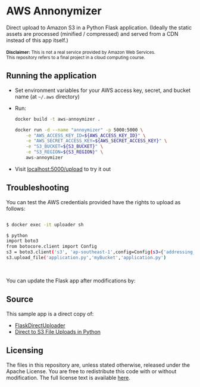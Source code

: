 # AWS Annonymizer
Direct upload to Amazon S3 in a Python Flask application.
(Ideally the static assets are processed (minified / compressed) and served from a CDN instead of this app itself.)
<br><br>
<sup>**Disclaimer:** This is not a real service provided by Amazon Web Services.  
This repository refers to a final project in a cloud computing course.</sup>
## Running the application

* Set environment variables for your AWS access key, secret, and bucket name (at `~/.aws` directory)
* Run:

    ```bash
    docker build -t aws-annoymizer .
 
    docker run -d --name "annoymizer" -p 5000:5000 \
        -e "AWS_ACCESS_KEY_ID=${AWS_ACCESS_KEY_ID}" \
        -e "AWS_SECRET_ACCESS_KEY=${AWS_SECRET_ACCESS_KEY}" \
        -e "S3_BUCKET=${S3_BUCKET}" \
        -e "S3_REGION=${S3_REGION}" \
        aws-annoymizer
    ```

* Visit [localhost:5000/upload](http://localhost:5000/upload) to try it out

## Troubleshooting

You can test the AWS credentials provided have the rights to upload as follows:

```bash

$ docker exec -it uploader sh

$ python
import boto3
from botocore.client import Config
s3 = boto3.client('s3', 'ap-southeast-1',config=Config(s3={'addressing_style':'path'}))
s3.upload_file('application.py','myBucket','application.py')
```
<br>

You can update the Flask app after modifications by: 


## Source

This sample app is a direct copy of:

- [FlaskDirectUploader](https://github.com/flyingsparx/FlaskDirectUploader)
- [Direct to S3 File Uploads in Python](https://devcenter.heroku.com/articles/s3-upload-python)

## Licensing

The files in this repository are, unless stated otherwise, released under the Apache License. You are free to redistribute this code with or without modification. The full license text is available [here](http://www.apache.org/licenses/LICENSE-2.0).

